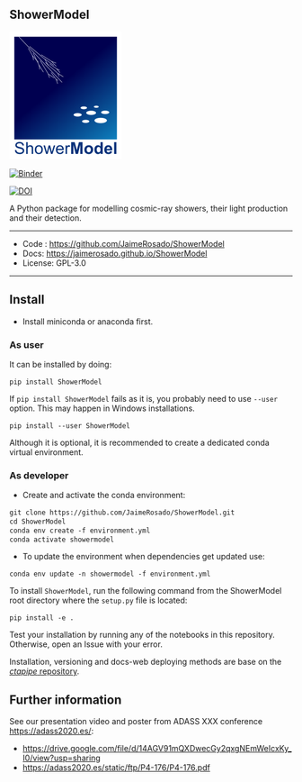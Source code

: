 ShowerModel
--------

![ShowerModel logo](docs/logo_showermodel.png)

[![Binder](https://mybinder.org/badge_logo.svg)](https://mybinder.org/v2/gh/JaimeRosado/ShowerModel/master?filepath=notebooks)

[![DOI](https://zenodo.org/badge/DOI/10.5281/zenodo.4306356.svg)](https://doi.org/10.5281/zenodo.4306356)

A Python package for modelling cosmic-ray showers, their light production and their detection.

--------
* Code : https://github.com/JaimeRosado/ShowerModel
* Docs: https://jaimerosado.github.io/ShowerModel
* License: GPL-3.0
--------

## Install

* Install miniconda or anaconda first.

### As user
It can be installed by doing:
```
pip install ShowerModel
```
If `pip install ShowerModel` fails as it is, you probably need to use `--user` option. 
This may happen in Windows installations.
```
pip install --user ShowerModel
```

Although it is optional, it is recommended to create a dedicated conda virtual environment.

### As developer

* Create and activate the conda environment:
```
git clone https://github.com/JaimeRosado/ShowerModel.git
cd ShowerModel
conda env create -f environment.yml
conda activate showermodel
```

* To update the environment when dependencies get updated use:
```
conda env update -n showermodel -f environment.yml
```

To install `ShowerModel`, run the following command from the ShowerModel root directory
where the `setup.py` file is located:
```
pip install -e .
```

Test your installation by running any of the notebooks in this repository.
Otherwise, open an Issue with your error.

Installation, versioning and docs-web deploying methods are base on 
the [*ctapipe* repository](https://github.com/cta-observatory/ctapipe).

## Further information
See our presentation video and poster from ADASS XXX conference https://adass2020.es/:
* https://drive.google.com/file/d/14AGV91mQXDwecGy2qxgNEmWeIcxKy_I0/view?usp=sharing
* https://adass2020.es/static/ftp/P4-176/P4-176.pdf
